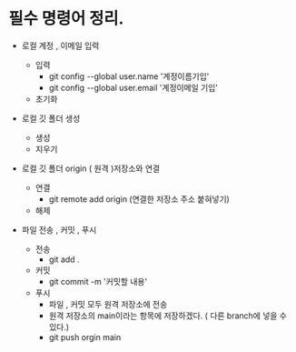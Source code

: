 <!--22.12.26.Mon -->
# 필수 명령어 정리.
- 로컬 계정 , 이메일 입력
  - 입력
    - git config --global user.name '계정이름기입'
    - git config --global user.email '계정이메일 기입'
  - 초기화
- 로컬 깃 폴더 생성
  - 생성
  - 지우기

- 로컬 깃 폴더 origin ( 원격 )저장소와 연결
  - 연결
    - git remote add origin (연결한 저장소 주소 붙혀넣기)
  - 해제

- 파일 전송 ,  커밋 , 푸시
  - 전송
    - git add .
  - 커밋
    - git commit -m '커밋할 내용'
  - 푸시
    - 파일 , 커밋 모두 원격 저장소에 전송
    - 원격 저장소의 main이라는 항목에 저장하겠다. ( 다른 branch에 넣을 수 있다.)
    - git push orgin main